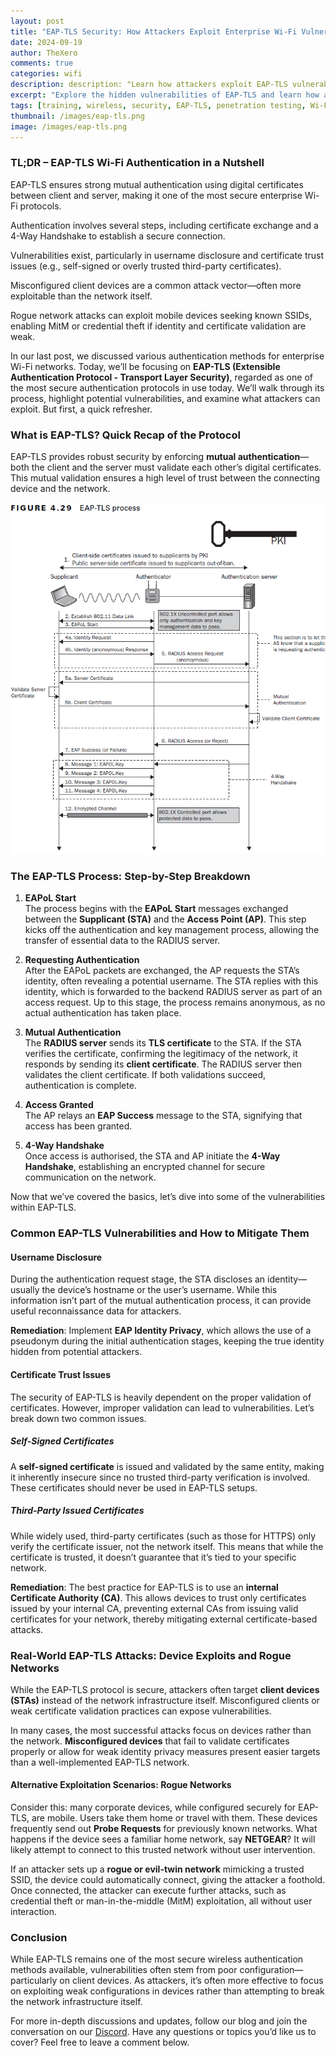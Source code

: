```yaml
---
layout: post
title: "EAP-TLS Security: How Attackers Exploit Enterprise Wi-Fi Vulnerabilities"
date: 2024-09-19
author: TheXero
comments: true
categories: wifi
description: description: "Learn how attackers exploit EAP-TLS vulnerabilities in enterprise Wi-Fi networks and how to secure your devices with best practices and real-world examples."
excerpt: "Explore the hidden vulnerabilities of EAP-TLS and learn how attackers break into even the most secure TLS deployments. A must-read for network security professionals."
tags: [training, wireless, security, EAP-TLS, penetration testing, Wi-Fi]
thumbnail: /images/eap-tls.png 
image: /images/eap-tls.png
---
```


### TL;DR – EAP-TLS Wi-Fi Authentication in a Nutshell

EAP-TLS ensures strong mutual authentication using digital certificates between client and server, making it one of the most secure enterprise Wi-Fi protocols.

Authentication involves several steps, including certificate exchange and a 4-Way Handshake to establish a secure connection.

Vulnerabilities exist, particularly in username disclosure and certificate trust issues (e.g., self-signed or overly trusted third-party certificates).

Misconfigured client devices are a common attack vector—often more exploitable than the network itself.

Rogue network attacks can exploit mobile devices seeking known SSIDs, enabling MitM or credential theft if identity and certificate validation are weak.


In our last post, we discussed various authentication methods for enterprise Wi-Fi networks. Today, we’ll be focusing on **EAP-TLS (Extensible Authentication Protocol - Transport Layer Security)**, regarded as one of the most secure authentication protocols in use today. We’ll walk through its process, highlight potential vulnerabilities, and examine what attackers can exploit. But first, a quick refresher.

### What is EAP-TLS? Quick Recap of the Protocol

EAP-TLS provides robust security by enforcing **mutual authentication**—both the client and the server must validate each other’s digital certificates. This mutual validation ensures a high level of trust between the connecting device and the network.

![The EAP-TLS Process](/images/eap-tls.png)

### The EAP-TLS Process: Step-by-Step Breakdown

1. **EAPoL Start**  
    The process begins with the **EAPoL Start** messages exchanged between the **Supplicant (STA)** and the **Access Point (AP)**. This step kicks off the authentication and key management process, allowing the transfer of essential data to the RADIUS server.
    
2. **Requesting Authentication**  
    After the EAPoL packets are exchanged, the AP requests the STA’s identity, often revealing a potential username. The STA replies with this identity, which is forwarded to the backend RADIUS server as part of an access request. Up to this stage, the process remains anonymous, as no actual authentication has taken place.
    
3. **Mutual Authentication**  
    The **RADIUS server** sends its **TLS certificate** to the STA. If the STA verifies the certificate, confirming the legitimacy of the network, it responds by sending its **client certificate**. The RADIUS server then validates the client certificate. If both validations succeed, authentication is complete.
    
4. **Access Granted**  
    The AP relays an **EAP Success** message to the STA, signifying that access has been granted.
    
5. **4-Way Handshake**  
    Once access is authorised, the STA and AP initiate the **4-Way Handshake**, establishing an encrypted channel for secure communication on the network.

Now that we’ve covered the basics, let’s dive into some of the vulnerabilities within EAP-TLS.

### Common EAP-TLS Vulnerabilities and How to Mitigate Them

#### **Username Disclosure**

During the authentication request stage, the STA discloses an identity—usually the device’s hostname or the user’s username. While this information isn’t part of the mutual authentication process, it can provide useful reconnaissance data for attackers.

**Remediation**: Implement **EAP Identity Privacy**, which allows the use of a pseudonym during the initial authentication stages, keeping the true identity hidden from potential attackers.

#### **Certificate Trust Issues**

The security of EAP-TLS is heavily dependent on the proper validation of certificates. However, improper validation can lead to vulnerabilities. Let’s break down two common issues.

##### **Self-Signed Certificates**

A **self-signed certificate** is issued and validated by the same entity, making it inherently insecure since no trusted third-party verification is involved. These certificates should never be used in EAP-TLS setups.

##### **Third-Party Issued Certificates**

While widely used, third-party certificates (such as those for HTTPS) only verify the certificate issuer, not the network itself. This means that while the certificate is trusted, it doesn’t guarantee that it’s tied to your specific network.

**Remediation**: The best practice for EAP-TLS is to use an **internal Certificate Authority (CA)**. This allows devices to trust only certificates issued by your internal CA, preventing external CAs from issuing valid certificates for your network, thereby mitigating external certificate-based attacks.

### Real-World EAP-TLS Attacks: Device Exploits and Rogue Networks

While the EAP-TLS protocol is secure, attackers often target **client devices (STAs)** instead of the network infrastructure itself. Misconfigured clients or weak certificate validation practices can expose vulnerabilities.

In many cases, the most successful attacks focus on devices rather than the network. **Misconfigured devices** that fail to validate certificates properly or allow for weak identity privacy measures present easier targets than a well-implemented EAP-TLS network.

#### Alternative Exploitation Scenarios: Rogue Networks

Consider this: many corporate devices, while configured securely for EAP-TLS, are mobile. Users take them home or travel with them. These devices frequently send out **Probe Requests** for previously known networks. What happens if the device sees a familiar home network, say **NETGEAR**? It will likely attempt to connect to this trusted network without user intervention.

If an attacker sets up a **rogue or evil-twin network** mimicking a trusted SSID, the device could automatically connect, giving the attacker a foothold. Once connected, the attacker can execute further attacks, such as credential theft or man-in-the-middle (MitM) exploitation, all without user interaction.

### Conclusion

While EAP-TLS remains one of the most secure wireless authentication methods available, vulnerabilities often stem from poor configuration—particularly on client devices. As attackers, it’s often more effective to focus on exploiting weak configurations in devices rather than attempting to break the network infrastructure itself.

For more in-depth discussions and updates, follow our blog and join the conversation on our [Discord](https://discord.gg/YEfgvuqyDn). Have any questions or topics you’d like us to cover? Feel free to leave a comment below.
